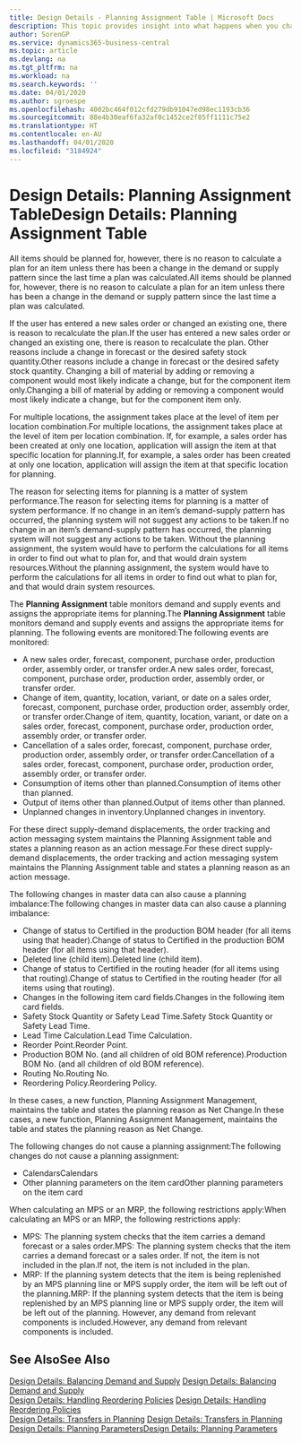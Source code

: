 ```yaml
---
title: Design Details - Planning Assignment Table | Microsoft Docs
description: This topic provides insight into what happens when you change how you plan for an item.
author: SorenGP
ms.service: dynamics365-business-central
ms.topic: article
ms.devlang: na
ms.tgt_pltfrm: na
ms.workload: na
ms.search.keywords: ''
ms.date: 04/01/2020
ms.author: sgroespe
ms.openlocfilehash: 4002bc464f012cfd279db91047ed98ec1193cb36
ms.sourcegitcommit: 88e4b30eaf6fa32af0c1452ce2f85ff1111c75e2
ms.translationtype: HT
ms.contentlocale: en-AU
ms.lasthandoff: 04/01/2020
ms.locfileid: "3184924"
---
```

# <a name="design-details-planning-assignment-table"></a><span data-ttu-id="2e57c-103">Design Details: Planning Assignment Table</span><span class="sxs-lookup"><span data-stu-id="2e57c-103">Design Details: Planning Assignment Table</span></span>
<span data-ttu-id="2e57c-104">All items should be planned for, however, there is no reason to calculate a plan for an item unless there has been a change in the demand or supply pattern since the last time a plan was calculated.</span><span class="sxs-lookup"><span data-stu-id="2e57c-104">All items should be planned for, however, there is no reason to calculate a plan for an item unless there has been a change in the demand or supply pattern since the last time a plan was calculated.</span></span>  

<span data-ttu-id="2e57c-105">If the user has entered a new sales order or changed an existing one, there is reason to recalculate the plan.</span><span class="sxs-lookup"><span data-stu-id="2e57c-105">If the user has entered a new sales order or changed an existing one, there is reason to recalculate the plan.</span></span> <span data-ttu-id="2e57c-106">Other reasons include a change in forecast or the desired safety stock quantity.</span><span class="sxs-lookup"><span data-stu-id="2e57c-106">Other reasons include a change in forecast or the desired safety stock quantity.</span></span> <span data-ttu-id="2e57c-107">Changing a bill of material by adding or removing a component would most likely indicate a change, but for the component item only.</span><span class="sxs-lookup"><span data-stu-id="2e57c-107">Changing a bill of material by adding or removing a component would most likely indicate a change, but for the component item only.</span></span>  

<span data-ttu-id="2e57c-108">For multiple locations, the assignment takes place at the level of item per location combination.</span><span class="sxs-lookup"><span data-stu-id="2e57c-108">For multiple locations, the assignment takes place at the level of item per location combination.</span></span> <span data-ttu-id="2e57c-109">If, for example, a sales order has been created at only one location, application will assign the item at that specific location for planning.</span><span class="sxs-lookup"><span data-stu-id="2e57c-109">If, for example, a sales order has been created at only one location, application will assign the item at that specific location for planning.</span></span>  

<span data-ttu-id="2e57c-110">The reason for selecting items for planning is a matter of system performance.</span><span class="sxs-lookup"><span data-stu-id="2e57c-110">The reason for selecting items for planning is a matter of system performance.</span></span> <span data-ttu-id="2e57c-111">If no change in an item’s demand-supply pattern has occurred, the planning system will not suggest any actions to be taken.</span><span class="sxs-lookup"><span data-stu-id="2e57c-111">If no change in an item’s demand-supply pattern has occurred, the planning system will not suggest any actions to be taken.</span></span> <span data-ttu-id="2e57c-112">Without the planning assignment, the system would have to perform the calculations for all items in order to find out what to plan for, and that would drain system resources.</span><span class="sxs-lookup"><span data-stu-id="2e57c-112">Without the planning assignment, the system would have to perform the calculations for all items in order to find out what to plan for, and that would drain system resources.</span></span>  

<span data-ttu-id="2e57c-113">The **Planning Assignment** table monitors demand and supply events and assigns the appropriate items for planning.</span><span class="sxs-lookup"><span data-stu-id="2e57c-113">The **Planning Assignment** table monitors demand and supply events and assigns the appropriate items for planning.</span></span> <span data-ttu-id="2e57c-114">The following events are monitored:</span><span class="sxs-lookup"><span data-stu-id="2e57c-114">The following events are monitored:</span></span>  

* <span data-ttu-id="2e57c-115">A new sales order, forecast, component, purchase order, production order, assembly order, or transfer order.</span><span class="sxs-lookup"><span data-stu-id="2e57c-115">A new sales order, forecast, component, purchase order, production order, assembly order, or transfer order.</span></span>  
* <span data-ttu-id="2e57c-116">Change of item, quantity, location, variant, or date on a sales order, forecast, component, purchase order, production order, assembly order, or transfer order.</span><span class="sxs-lookup"><span data-stu-id="2e57c-116">Change of item, quantity, location, variant, or date on a sales order, forecast, component, purchase order, production order, assembly order, or transfer order.</span></span>  
* <span data-ttu-id="2e57c-117">Cancellation of a sales order, forecast, component, purchase order, production order, assembly order, or transfer order.</span><span class="sxs-lookup"><span data-stu-id="2e57c-117">Cancellation of a sales order, forecast, component, purchase order, production order, assembly order, or transfer order.</span></span>  
* <span data-ttu-id="2e57c-118">Consumption of items other than planned.</span><span class="sxs-lookup"><span data-stu-id="2e57c-118">Consumption of items other than planned.</span></span>  
* <span data-ttu-id="2e57c-119">Output of items other than planned.</span><span class="sxs-lookup"><span data-stu-id="2e57c-119">Output of items other than planned.</span></span>  
* <span data-ttu-id="2e57c-120">Unplanned changes in inventory.</span><span class="sxs-lookup"><span data-stu-id="2e57c-120">Unplanned changes in inventory.</span></span>  

<span data-ttu-id="2e57c-121">For these direct supply-demand displacements, the order tracking and action messaging system maintains the Planning Assignment table and states a planning reason as an action message.</span><span class="sxs-lookup"><span data-stu-id="2e57c-121">For these direct supply-demand displacements, the order tracking and action messaging system maintains the Planning Assignment table and states a planning reason as an action message.</span></span>  

<span data-ttu-id="2e57c-122">The following changes in master data can also cause a planning imbalance:</span><span class="sxs-lookup"><span data-stu-id="2e57c-122">The following changes in master data can also cause a planning imbalance:</span></span>  

* <span data-ttu-id="2e57c-123">Change of status to Certified in the production BOM header (for all items using that header).</span><span class="sxs-lookup"><span data-stu-id="2e57c-123">Change of status to Certified in the production BOM header (for all items using that header).</span></span>  
* <span data-ttu-id="2e57c-124">Deleted line (child item).</span><span class="sxs-lookup"><span data-stu-id="2e57c-124">Deleted line (child item).</span></span>  
* <span data-ttu-id="2e57c-125">Change of status to Certified in the routing header (for all items using that routing).</span><span class="sxs-lookup"><span data-stu-id="2e57c-125">Change of status to Certified in the routing header (for all items using that routing).</span></span>  
* <span data-ttu-id="2e57c-126">Changes in the following item card fields.</span><span class="sxs-lookup"><span data-stu-id="2e57c-126">Changes in the following item card fields.</span></span>  
* <span data-ttu-id="2e57c-127">Safety Stock Quantity or Safety Lead Time.</span><span class="sxs-lookup"><span data-stu-id="2e57c-127">Safety Stock Quantity or Safety Lead Time.</span></span>  
* <span data-ttu-id="2e57c-128">Lead Time Calculation.</span><span class="sxs-lookup"><span data-stu-id="2e57c-128">Lead Time Calculation.</span></span>  
* <span data-ttu-id="2e57c-129">Reorder Point.</span><span class="sxs-lookup"><span data-stu-id="2e57c-129">Reorder Point.</span></span>  
* <span data-ttu-id="2e57c-130">Production BOM No. (and all children of old BOM reference).</span><span class="sxs-lookup"><span data-stu-id="2e57c-130">Production BOM No. (and all children of old BOM reference).</span></span>  
* <span data-ttu-id="2e57c-131">Routing No.</span><span class="sxs-lookup"><span data-stu-id="2e57c-131">Routing No.</span></span>  
* <span data-ttu-id="2e57c-132">Reordering Policy.</span><span class="sxs-lookup"><span data-stu-id="2e57c-132">Reordering Policy.</span></span>  

<span data-ttu-id="2e57c-133">In these cases, a new function, Planning Assignment Management, maintains the table and states the planning reason as Net Change.</span><span class="sxs-lookup"><span data-stu-id="2e57c-133">In these cases, a new function, Planning Assignment Management, maintains the table and states the planning reason as Net Change.</span></span>  

<span data-ttu-id="2e57c-134">The following changes do not cause a planning assignment:</span><span class="sxs-lookup"><span data-stu-id="2e57c-134">The following changes do not cause a planning assignment:</span></span>  

* <span data-ttu-id="2e57c-135">Calendars</span><span class="sxs-lookup"><span data-stu-id="2e57c-135">Calendars</span></span>  
* <span data-ttu-id="2e57c-136">Other planning parameters on the item card</span><span class="sxs-lookup"><span data-stu-id="2e57c-136">Other planning parameters on the item card</span></span>  

<span data-ttu-id="2e57c-137">When calculating an MPS or an MRP, the following restrictions apply:</span><span class="sxs-lookup"><span data-stu-id="2e57c-137">When calculating an MPS or an MRP, the following restrictions apply:</span></span>  

* <span data-ttu-id="2e57c-138">MPS: The planning system checks that the item carries a demand forecast or a sales order.</span><span class="sxs-lookup"><span data-stu-id="2e57c-138">MPS: The planning system checks that the item carries a demand forecast or a sales order.</span></span> <span data-ttu-id="2e57c-139">If not, the item is not included in the plan.</span><span class="sxs-lookup"><span data-stu-id="2e57c-139">If not, the item is not included in the plan.</span></span>  
* <span data-ttu-id="2e57c-140">MRP: If the planning system detects that the item is being replenished by an MPS planning line or MPS supply order, the item will be left out of the planning.</span><span class="sxs-lookup"><span data-stu-id="2e57c-140">MRP: If the planning system detects that the item is being replenished by an MPS planning line or MPS supply order, the item will be left out of the planning.</span></span> <span data-ttu-id="2e57c-141">However, any demand from relevant components is included.</span><span class="sxs-lookup"><span data-stu-id="2e57c-141">However, any demand from relevant components is included.</span></span>  

## <a name="see-also"></a><span data-ttu-id="2e57c-142">See Also</span><span class="sxs-lookup"><span data-stu-id="2e57c-142">See Also</span></span>  
<span data-ttu-id="2e57c-143">[Design Details: Balancing Demand and Supply](design-details-balancing-demand-and-supply.md) </span><span class="sxs-lookup"><span data-stu-id="2e57c-143">[Design Details: Balancing Demand and Supply](design-details-balancing-demand-and-supply.md) </span></span>  
<span data-ttu-id="2e57c-144">[Design Details: Handling Reordering Policies](design-details-handling-reordering-policies.md) </span><span class="sxs-lookup"><span data-stu-id="2e57c-144">[Design Details: Handling Reordering Policies](design-details-handling-reordering-policies.md) </span></span>  
<span data-ttu-id="2e57c-145">[Design Details: Transfers in Planning](design-details-transfers-in-planning.md) </span><span class="sxs-lookup"><span data-stu-id="2e57c-145">[Design Details: Transfers in Planning](design-details-transfers-in-planning.md) </span></span>  
[<span data-ttu-id="2e57c-146">Design Details: Planning Parameters</span><span class="sxs-lookup"><span data-stu-id="2e57c-146">Design Details: Planning Parameters</span></span>](design-details-planning-parameters.md)  

